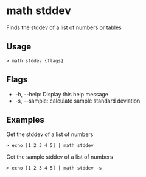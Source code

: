 # math stddev
Finds the stddev of a list of numbers or tables

## Usage
```shell
> math stddev {flags} 
 ```

## Flags
* -h, --help: Display this help message
* -s, --sample: calculate sample standard deviation

## Examples
  Get the stddev of a list of numbers
```shell
> echo [1 2 3 4 5] | math stddev
 ```

  Get the sample stddev of a list of numbers
```shell
> echo [1 2 3 4 5] | math stddev -s
 ```

